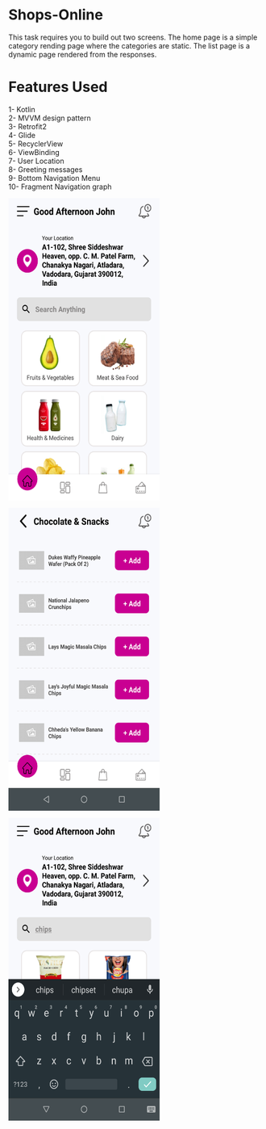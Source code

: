 # Shops-Online
This task requires you to build out two screens.
The home page is a simple category rending page where the categories are static. The list page is a dynamic page rendered from the responses.


# Features Used

1- Kotlin  
2- MVVM design pattern  
3- Retrofit2  
4- Glide  
5- RecyclerView  
6- ViewBinding  
7- User Location      
8- Greeting messages      
9- Bottom Navigation Menu     
10- Fragment Navigation graph     


<a href="images"><img src="https://github.com/SanjuChauhan/Shops-Online/blob/main/images/HomePage.png" align="center" height="600" width="300" ></a>         


<a href="images"><img src="https://github.com/SanjuChauhan/Shops-Online/blob/main/images/CategoryPage.png" align="center" height="600" width="300" ></a>     


<a href="images"><img src="https://github.com/SanjuChauhan/Shops-Online/blob/main/images/Search.png" align="center" height="600" width="300" ></a>       

